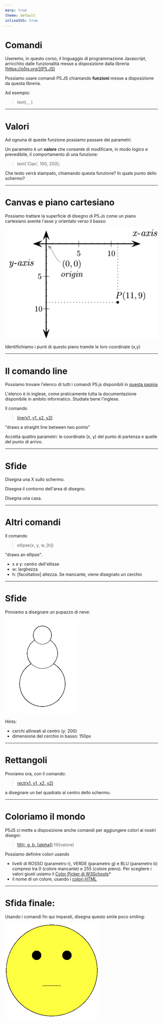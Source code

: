 ```yaml
---
marp: true
theme: default
inlineSVG: true
---
```


# Comandi

Useremo, in questo corso, il linguaggio di programmazione Javascript, arricchito dalle funzionalità messe a disposizione dalla libreria [https://p5js.org/](P5.JS)

Possiamo usare comandi P5.JS chiamando **funzioni** messe a disposizione da questa libreria.

Ad esempio:

> text(<testo da stampare>, <x>, <y>)

--- 

# Valori

Ad ognuna di queste funzione possiamo passare dei parametri.

Un parametro è un **valore** che consente di modificare, in modo logico e prevedibile, il comportamento di una funzione:

> text('Ciao', 100, 200);

Che testo verrà stampato, chiamando questa funzione?
In quale punto dello schermo?

--- 

# Canvas e piano cartesiano

Possiamo trattare la superficie di disegno di P5.Js come un piano cartesiano avente l'asse y orientato verso il basso:

![h:300](img/cartesiano.png)

Identifichiamo i punti di questo piano tramite le loro coordinate (x,y) 

--- 

# Il comando line

Possiamo trovare l'elenco di tutti i comandi P5.js disponibili in [questa pagina](https://p5js.org/reference/)

L'elenco è in inglese, come praticamente tutta la documentazione disponibile in ambito informatico. Studiate bene l'inglese.

Il comando

> [line(x1, y1, x2, y2)](https://p5js.org/reference/p5/line/)

"draws a straight line between two points"

Accetta quattro parametri: le coordinate (x, y) del punto di partenza e quelle del punto di arrivo.

--- 

# Sfide

Disegna una X sullo schermo.

Disegna il contorno dell'area di disegno.

Disegna una casa.

--- 

# Altri comandi

Il comando

> ellipse(x, y, w, [h])

"draws an ellipse".

- x e y: centro dell'ellisse
- w: larghezza
- h: [facoltativo] altezza. Se mancante, viene disegnato un cerchio

--- 

# Sfide

Proviamo a disegnare un pupazzo di neve:

![h:200px](img/snowman.png) 

Hints:
- cerchi allineati al centro (y: 200)
- dimensione del cerchio in basso: 150px

---

# Rettangoli

Proviamo ora, con il comando:

> [rect(x1, y1, x2, y2)](https://p5js.org/reference/p5/rect/)

a disegnare un bel quadrato al centro dello schermo.

---

# Coloriamo il mondo

P5JS ci mette a disposizione anche comandi per aggiungere colori ai nostri disegni: 

> [fill(r, g, b, [alpha])](https://p5js.org/reference/p5/fill/)
> fill(valore)

Possiamo definire colori usando 
- livelli di ROSSO (parametro r), VERDE (parametro g) e BLU (parametro b) compresi tra 0 (colore mancante) e 255 (colore pieno). Per scegliere i valori giusti usiamo il [Color Picker di W3Schools](https://www.w3schools.com/colors/colors_picker.asp)*
- il nome di un colore, usando i [colori HTML](https://www.w3schools.com/colors/colors_hex.asp) 

---

# Sfida finale:

Usando i comandi fin qui imparati, disegna questo smile poco smiling:

![](img/smile.png)